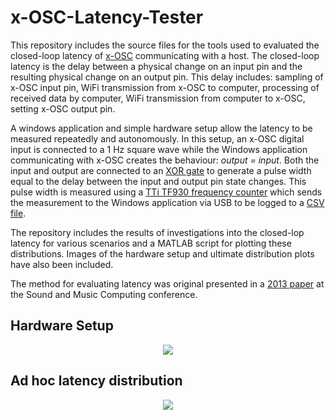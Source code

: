 x-OSC-Latency-Tester
====================

This repository includes the source files for the tools used to evaluated the closed-loop latency of [x-OSC](http://www.x-io.co.uk/x-osc) communicating with a host.  The closed-loop latency is the delay between a physical change on an input pin and the resulting physical change on an output pin.  This delay includes: sampling of x-OSC input pin, WiFi transmission from x-OSC to computer, processing of received data by computer, WiFi transmission from computer to x-OSC, setting x-OSC output pin.

A windows application and simple hardware setup allow the latency to be measured repeatedly and autonomously.  In this setup, an x-OSC digital input is connected to a 1 Hz square wave while the Windows application communicating with x-OSC creates the behaviour: *output = input*.  Both the input and output are connected to an [XOR gate](http://en.wikipedia.org/wiki/XOR_gate) to generate a pulse width equal to the delay between the input and output pin state changes.  This pulse width is measured using a [TTi TF930 frequency counter](http://www.tti-test.com/products-tti/rf/frequency-counters.htm) which sends the measurement to the Windows application via USB to be logged to a [CSV file](http://en.wikipedia.org/wiki/Comma-separated_values).

The repository includes the results of investigations into the closed-lop latency for various scenarios and a MATLAB script for plotting these distributions.  Images of the hardware setup and ultimate distribution plots have also been included.

The method for evaluating latency was original presented in a [2013 paper](http://www.x-io.co.uk/smc-2013/) at the Sound and Music Computing conference.

Hardware Setup
--------------

<div align="center">
<img src="https://raw.github.com/xioTechnologies/x-OSC-Latency-Tester/master/Hardware%20Setup.png"/>
</div>

Ad hoc latency distribution
---------------------------

<div align="center">
<img src="https://raw.github.com/xioTechnologies/x-OSC-Latency-Tester/master/Ad%20Hoc%20Distribution.png"/>
</div>
